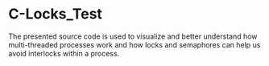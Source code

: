 # C-Locks_Test
The presented source code is used to visualize and better understand how multi-threaded processes work and how locks and semaphores can help us avoid interlocks within a process. 
